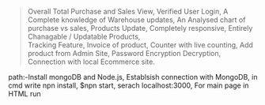 >Overall Total Purchase and Sales View,
>Verified User Login,
>A Complete knowledge of Warehouse updates,
>An Analysed chart of purchase vs sales,
>Products Update,
>Completely responsive,
>Entirely Chanagable / Updatable Products,  
>Tracking Feature,
>Invoice of product,
>Counter with live counting,
>Add product from Admin Site,
>Password Encryption Decryption,
>Connection with local Ecommerce site.







path:-Install mongoDB and Node.js,
Establsish connection with MongoDB,
in cmd write npn install,
$npn start,
serach localhost:3000,
For main page in HTML run
